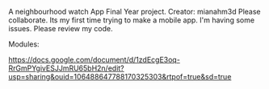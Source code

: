 A neighbourhood watch App Final Year project. 
Creator: mianahm3d
Please collaborate. Its my first time trying to make a mobile app. I'm having some issues. Please review my code.

Modules:

https://docs.google.com/document/d/1zdEcgE3oq-RrGmPYgivESJJmRU65bH2n/edit?usp=sharing&ouid=106488647788170325303&rtpof=true&sd=true
